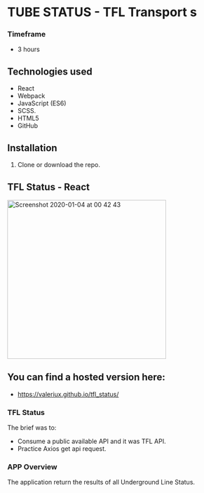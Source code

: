 # TUBE STATUS - TFL Transport s

### Timeframe
* 3 hours

## Technologies used

* React
* Webpack
* JavaScript (ES6)
* SCSS.
* HTML5
* GitHub

## Installation

1. Clone or download the repo.


## TFL Status - React
<img width="362" alt="Screenshot 2020-01-04 at 00 42 43" src="https://user-images.githubusercontent.com/47470930/71757030-d27d1a00-2e8a-11ea-9ea7-c884211796ab.png">

## You can find a hosted version here:
- https://valeriux.github.io/tfl_status/


### TFL Status

The brief was to:
- Consume a public available API and it was TFL API.
- Practice Axios get api request.

### APP Overview

The application return the results of all Underground Line Status.
